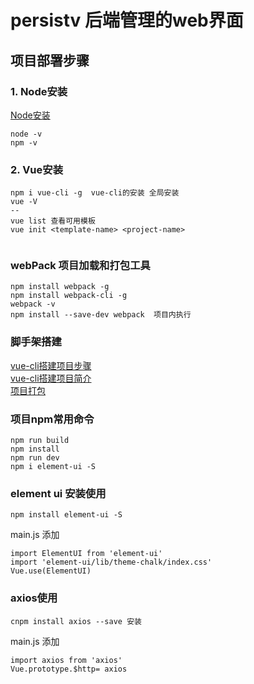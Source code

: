 # persistv 后端管理的web界面
## 项目部署步骤
### 1. Node安装
[Node安装](https://www.runoob.com/nodejs/nodejs-install-setup.html)  
```
node -v  
npm -v  
```

### 2. Vue安装
```
npm i vue-cli -g  vue-cli的安装 全局安装
vue -V  
--
vue list 查看可用模板
vue init <template-name> <project-name>


```
### webPack 项目加载和打包工具
```
npm install webpack -g  
npm install webpack-cli -g  
webpack -v  
npm install --save-dev webpack  项目内执行  
```
### 脚手架搭建 
[vue-cli搭建项目步骤](https://www.jb51.net/article/122491.htm)  
[vue-cli搭建项目简介](https://www.cnblogs.com/amunamuna/p/8708102.html)  
[项目打包](https://www.jianshu.com/p/599bfacbca82)  

### 项目npm常用命令
```
npm run build  
npm install  
npm run dev  
npm i element-ui -S  
```

### element ui 安装使用
```
npm install element-ui -S 
```
main.js 添加
```
import ElementUI from 'element-ui'
import 'element-ui/lib/theme-chalk/index.css'
Vue.use(ElementUI)
```

### axios使用
```
cnpm install axios --save 安装
```
main.js 添加
```
import axios from 'axios'
Vue.prototype.$http= axios
```
